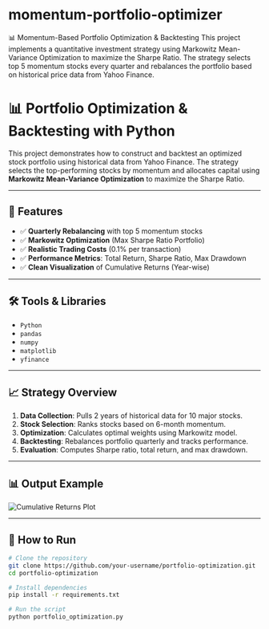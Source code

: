 # momentum-portfolio-optimizer
📊 Momentum-Based Portfolio Optimization &amp; Backtesting  This project implements a quantitative investment strategy using Markowitz Mean-Variance Optimization to maximize the Sharpe Ratio. The strategy selects top 5 momentum stocks every quarter and rebalances the portfolio based on historical price data from Yahoo Finance. 



# 📊 Portfolio Optimization & Backtesting with Python

This project demonstrates how to construct and backtest an optimized stock portfolio using historical data from Yahoo Finance. The strategy selects the top-performing stocks by momentum and allocates capital using **Markowitz Mean-Variance Optimization** to maximize the Sharpe Ratio.

---

## 🚀 Features

- ✅ **Quarterly Rebalancing** with top 5 momentum stocks
- ✅ **Markowitz Optimization** (Max Sharpe Ratio Portfolio)
- ✅ **Realistic Trading Costs** (0.1% per transaction)
- ✅ **Performance Metrics**: Total Return, Sharpe Ratio, Max Drawdown
- ✅ **Clean Visualization** of Cumulative Returns (Year-wise)

---

## 🛠️ Tools & Libraries

- `Python`
- `pandas`
- `numpy`
- `matplotlib`
- `yfinance`

---

## 📈 Strategy Overview

1. **Data Collection**: Pulls 2 years of historical data for 10 major stocks.
2. **Stock Selection**: Ranks stocks based on 6-month momentum.
3. **Optimization**: Calculates optimal weights using Markowitz model.
4. **Backtesting**: Rebalances portfolio quarterly and tracks performance.
5. **Evaluation**: Computes Sharpe ratio, total return, and max drawdown.

---

## 📊 Output Example

![Cumulative Returns Plot](outputs/cumulative_returns_plot.png)

---

## 📂 How to Run

```bash
# Clone the repository
git clone https://github.com/your-username/portfolio-optimization.git
cd portfolio-optimization

# Install dependencies
pip install -r requirements.txt

# Run the script
python portfolio_optimization.py

